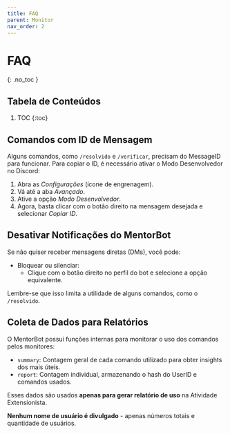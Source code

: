 ```yaml
---
title: FAQ
parent: Monitor
nav_order: 2
---
```


# FAQ
{: .no_toc }

## Tabela de Conteúdos
1. TOC
{:toc}

## Comandos com ID de Mensagem

Alguns comandos, como `/resolvido` e `/verificar`, precisam do MessageID para funcionar.
Para copiar o ID, é necessário ativar o Modo Desenvolvedor no Discord:
  1. Abra as _Configurações_ (ícone de engrenagem).
  2. Vá até a aba _Avançado_.
  3. Ative a opção _Modo Desenvolvedor_.
  4. Agora, basta clicar com o botão direito na mensagem desejada e selecionar _Copiar ID_.

## Desativar Notificações do MentorBot

Se não quiser receber mensagens diretas (DMs), você pode:

- Bloquear ou silenciar:
  - Clique com o botão direito no perfil do bot e selecione a opção equivalente.

Lembre-se que isso limita a utilidade de alguns comandos, como o `/resolvido`.

## Coleta de Dados para Relatórios

O MentorBot possui funções internas para monitorar o uso dos comandos pelos monitores:

- `summary`: Contagem geral de cada comando utilizado para obter insights dos mais úteis.
- `report`: Contagem individual, armazenando o hash do UserID e comandos usados.

Esses dados são usados **apenas para gerar relatório de uso** na Atividade Extensionista.

**Nenhum nome de usuário é divulgado** - apenas números totais e quantidade de usuários.

